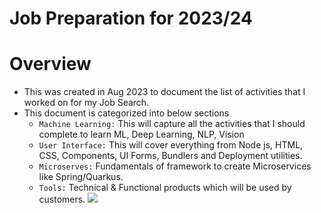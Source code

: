 # Job Preparation for 2023/24

# Overview
- This was created in Aug 2023 to document the list of activities that I worked on for my Job Search.
- This document is categorized into below sections
  - `Machine Learning:` This will capture all the activities that I should complete to learn ML, Deep Learning, NLP, Vision
  - `User Interface:` This will cover everything from Node js, HTML, CSS, Components, UI Forms, Bundlers and Deployment utilities.
  - `Microserves:` Fundamentals of framework to create Microservices like Spring/Quarkus.
  - `Tools:` Technical & Functional products which will be used by customers.
    [![](https://mermaid.ink/img/pako:eNpdlEFvm0AQhf_KiLNT2dhgzC22D20SqjS46qHuYQxjs2LZdZfFFYry37trFoKNhITmm3ma91h49zKZkxd7fxvMFQq9KVDpvQBzaaY5wZM8QEqosgLWLfhTf9HRfuBhBglmBRMEL6ZNMHG6a_DhZ00KvglN6ogZ3eE5JCxT0rRcWEb1HV3ATkruqgnqogaYxvB7-iWcmDv4Ax16bXUhBcyuaBl0zCEUOdbgD1PLgXCpeQvzbsgfo-9NdW5hEYNFUXAz1e6kjSPooFWM5o7VGSuZfuA2CQjd9LgheYFHfpKw_BxeTR37ujO0M2d3CV15k6bO13xUfUqdo8WouEudmasXV3wjzLS14hT6-qu6gmBQ6UGqpWoPUpbWgROLHFs3IuekamvAjfVoS5xdSLUQDWjVL4sXHDmb9VGmZ2XOi3Nnid-THw2qsqlHHgf03BxICdJUO8kgGmu-NdwQdxBmY7JGbV5bpxjdkF9SlUcu_7n0VjdLPuOxRJdfGNxsQm3GJZYuw2U0hhusiLsEVzfetqjxgDW5DEML5z18FDU7mO-uC3EZjlkiBTPvxka2-tQd8OYtGdcX9sx5E68iVSHLzUf-bvv2ni6oor0Xm8ecjthwvff24sO0YqNl2orMi7VqaOI15xw1bRmeFFZefERemyrldouk-3Fc_x8f_wHffCuZ?type=png)](https://mermaid.live/edit#pako:eNpdlEFvm0AQhf_KiLNT2dhgzC22D20SqjS46qHuYQxjs2LZdZfFFYry37trFoKNhITmm3ma91h49zKZkxd7fxvMFQq9KVDpvQBzaaY5wZM8QEqosgLWLfhTf9HRfuBhBglmBRMEL6ZNMHG6a_DhZ00KvglN6ogZ3eE5JCxT0rRcWEb1HV3ATkruqgnqogaYxvB7-iWcmDv4Ax16bXUhBcyuaBl0zCEUOdbgD1PLgXCpeQvzbsgfo-9NdW5hEYNFUXAz1e6kjSPooFWM5o7VGSuZfuA2CQjd9LgheYFHfpKw_BxeTR37ujO0M2d3CV15k6bO13xUfUqdo8WouEudmasXV3wjzLS14hT6-qu6gmBQ6UGqpWoPUpbWgROLHFs3IuekamvAjfVoS5xdSLUQDWjVL4sXHDmb9VGmZ2XOi3Nnid-THw2qsqlHHgf03BxICdJUO8kgGmu-NdwQdxBmY7JGbV5bpxjdkF9SlUcu_7n0VjdLPuOxRJdfGNxsQm3GJZYuw2U0hhusiLsEVzfetqjxgDW5DEML5z18FDU7mO-uC3EZjlkiBTPvxka2-tQd8OYtGdcX9sx5E68iVSHLzUf-bvv2ni6oor0Xm8ecjthwvff24sO0YqNl2orMi7VqaOI15xw1bRmeFFZefERemyrldouk-3Fc_x8f_wHffCuZ)
